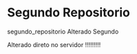 # Segundo Repositorio
 segundo_repositorio
 Alterado Segundo


 Alterado direto no servidor !!!!!!!!!
